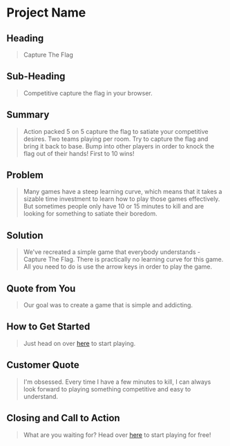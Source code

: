 # Project Name #

<!--
> This material was originally posted [here](http://www.quora.com/What-is-Amazons-approach-to-product-development-and-product-management). It is reproduced here for posterities sake.

There is an approach called "working backwards" that is widely used at Amazon. They work backwards from the customer, rather than starting with an idea for a product and trying to bolt customers onto it. While working backwards can be applied to any specific product decision, using this approach is especially important when developing new products or features.

For new initiatives a product manager typically starts by writing an internal press release announcing the finished product. The target audience for the press release is the new/updated product's customers, which can be retail customers or internal users of a tool or technology. Internal press releases are centered around the customer problem, how current solutions (internal or external) fail, and how the new product will blow away existing solutions.

If the benefits listed don't sound very interesting or exciting to customers, then perhaps they're not (and shouldn't be built). Instead, the product manager should keep iterating on the press release until they've come up with benefits that actually sound like benefits. Iterating on a press release is a lot less expensive than iterating on the product itself (and quicker!).

If the press release is more than a page and a half, it is probably too long. Keep it simple. 3-4 sentences for most paragraphs. Cut out the fat. Don't make it into a spec. You can accompany the press release with a FAQ that answers all of the other business or execution questions so the press release can stay focused on what the customer gets. My rule of thumb is that if the press release is hard to write, then the product is probably going to suck. Keep working at it until the outline for each paragraph flows.

Oh, and I also like to write press-releases in what I call "Oprah-speak" for mainstream consumer products. Imagine you're sitting on Oprah's couch and have just explained the product to her, and then you listen as she explains it to her audience. That's "Oprah-speak", not "Geek-speak".

Once the project moves into development, the press release can be used as a touchstone; a guiding light. The product team can ask themselves, "Are we building what is in the press release?" If they find they're spending time building things that aren't in the press release (overbuilding), they need to ask themselves why. This keeps product development focused on achieving the customer benefits and not building extraneous stuff that takes longer to build, takes resources to maintain, and doesn't provide real customer benefit (at least not enough to warrant inclusion in the press release).
 -->

## Heading ##
  > Capture The Flag

## Sub-Heading ##
  > Competitive capture the flag in your browser.

## Summary ##
  > Action packed 5 on 5 capture the flag to satiate your competitive desires. Two teams playing per room.
    Try to capture the flag and bring it back to base. Bump into other players in order to knock the flag out
    of their hands! First to 10 wins! 

## Problem ##
  > Many games have a steep learning curve, which means that it takes a sizable time investment to learn how
    to play those games effectively. But sometimes people only have 10 or 15 minutes to kill and are looking
    for something to satiate their boredom.

## Solution ##
  > We've recreated a simple game that everybody understands - Capture The Flag. There is practically no
    learning curve for this game. All you need to do is use the arrow keys in order to play the game.

## Quote from You ##
  > Our goal was to create a game that is simple and addicting.

## How to Get Started ##
  > Just head on over [here](http://ctfmvp.herokuapp.com) to start playing.

## Customer Quote ##
  > I'm obsessed. Every time I have a few minutes to kill, I can always look forward to playing something
    competitive and easy to understand.

## Closing and Call to Action ##
  > What are you waiting for? Head over [here](http://ctfmvp.herokuapp.com) to start playing for free!
